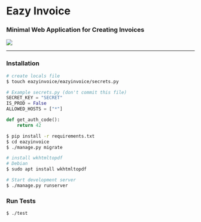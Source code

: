 # Eazy Invoice

### Minimal Web Application for Creating Invoices

![](https://media.giphy.com/media/UDVTRm69LC3sc/giphy.gif)

<hr>

### Installation

```bash
# create locals file
$ touch eazyinvoice/eazyinvoice/secrets.py
```

```python
# Example secrets.py (don't commit this file)
SECRET_KEY = "SECRET"
IS_PROD = False
ALLOWED_HOSTS = ["*"]

def get_auth_code():
    return 42
```

```bash
$ pip install -r requirements.txt
$ cd eazyinvoice
$ ./manage.py migrate

# install wkhtmltopdf
# Debian
$ sudo apt install wkhtmltopdf
```

```bash
# Start development server
$ ./manage.py runserver
```

### Run Tests
```bash
$ ./test
```
